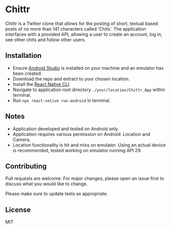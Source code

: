 # Chittr

Chittr is a Twitter clone that allows for the posting of short, textual based posts of no more than 141 characters called 'Chits'. The application interfaces with a provided API, allowing a user to create an account, log in, see other chits and follow other users.

## Installation

- Ensure [Android Studio](https://developer.android.com/studio?hl=ru) is installed on your machine and an emulator has been created.
- Download the repo and extract to your chosen location.
- Install the [React Native CLI](https://reactnative.dev/docs/getting-started)
- Navigate to application root directory `./your/location/Chittr_App` within terminal.
- Run `npx react-native run-android` in terminal.

## Notes
- Application developed and tested on Android only.
- Application requires various permission on Android: Location and Camera.
- Location functionality is hit and miss on emulator. Using an actual device is recommended, tested working on emulator running API 29.

## Contributing
Pull requests are welcome. For major changes, please open an issue first to discuss what you would like to change.

Please make sure to update tests as appropriate.

## License
MIT
